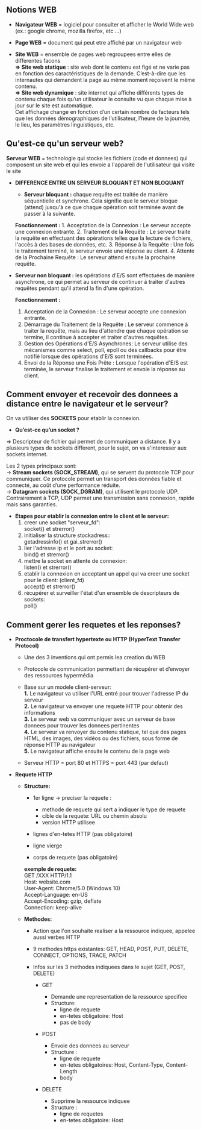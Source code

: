 ## Notions WEB

* **Navigateur WEB** = logiciel pour consulter et afficher le World Wide web (ex.: google chrome, mozilla firefox, etc ...)

* **Page WEB** = document qui peut etre affiché par un navigateur web

* **Site WEB** = ensemble de pages web regroupees entre elles de differentes facons <br/>
**=> Site web statique** : site web dont le contenu est figé et ne varie pas en fonction des caractéristiques de la demande. C’est-à-dire que les internautes qui demandent la page au même moment reçoivent le même contenu. <br/>
**=> Site web dynamique** : site internet qui affiche différents types de contenu chaque fois qu’un utilisateur le consulte vu que chaque mise à jour sur le site est automatique. <br/>
Cet affichage change en fonction d’un certain nombre de facteurs tels que les données démographiques de l’utilisateur, l’heure de la journée, le lieu, les paramètres linguistiques, etc.


## Qu'est-ce qu'un serveur web?

**Serveur WEB** = technologie qui stocke les fichiers (code et donnees) qui composent un site web et qui les envoie a l'appareil de l'utilisateur qui visite le site

* **DIFFERENCE ENTRE UN SERVEUR BLOQUANT ET NON BLOQUANT** <br/> 
	* **Serveur bloquant :** chaque requête est traitée de manière séquentielle et synchrone. Cela signifie que le serveur bloque (attend) jusqu'à ce que chaque opération soit terminée avant de passer à la suivante.<br/>

	**Fonctionnement :**
		1. Acceptation de la Connexion : Le serveur accepte une connexion entrante.
		2. Traitement de la Requête : Le serveur traite la requête en effectuant des opérations telles que la lecture de fichiers, l'accès à des bases de données, etc.
		3. Réponse à la Requête : Une fois le traitement terminé, le serveur envoie une réponse au client.
		4. Attente de la Prochaine Requête : Le serveur attend ensuite la prochaine requête.

* **Serveur non bloquant :** les opérations d'E/S sont effectuées de manière asynchrone, ce qui permet au serveur de continuer à traiter d'autres requêtes pendant qu'il attend la fin d'une opération.<br/>

	**Fonctionnement :**
	1. Acceptation de la Connexion : Le serveur accepte une connexion entrante. 
	2. Démarrage du Traitement de la Requête : Le serveur commence à traiter la requête, mais au lieu d'attendre que chaque opération se termine, il continue à accepter et traiter d'autres requêtes.
	3. Gestion des Opérations d'E/S Asynchrones: Le serveur utilise des mécanismes comme select, poll, epoll ou des callbacks pour être notifié lorsque des opérations d'E/S sont terminées.
	4. Envoi de la Réponse une Fois Prête : Lorsque l'opération d'E/S est terminée, le serveur finalise le traitement et envoie la réponse au client.


## Comment envoyer et recevoir des donnees a distance entre le navigateur et le serveur?

On va utiliser des **SOCKETS** pour etablir la connexion. <br/>

* **Qu’est-ce qu’un socket ?** <br/>

=> Descripteur de fichier qui permet de communiquer a distance. Il y a plusieurs types de sockets different, pour le sujet, on va s'interesser aux sockets internet. <br/>

Les 2 types principaux sont: <br/>
	-> **Stream sockets (SOCK_STREAM)**, qui se servent du protocole TCP pour communiquer. Ce protocole permet un transport des données fiable et connecté, au coût d’une performance réduite.  <br/>
-> **Datagram sockets (SOCK_DGRAM)**, qui utilisent le protocole UDP. Contrairement à TCP, UDP permet une transmission sans connexion, rapide mais sans garanties.
* **Etapes pour etablir la connexion entre le client et le serveur:** <br/>
	1. creer une socket "serveur_fd": <br/>
		socket() et strerror()
	2. initialiser la structure  stockadress:: <br/>
	getadressinfo() et gai_strerror()
	3. lier l'adresse ip et le port au socket: <br/>
	bind() et strerror()
	4. mettre la socket en attente de connexion: <br/>
	listen() et strerror()
	5. etablir la connexion en acceptant un appel qui va creer une socket pour le client: (client_fd) <br/>
	accept() et strerror()
	6. récupérer et surveiller l'état d'un ensemble de descripteurs de sockets: <br/>
	poll()

## Comment gerer les requetes et les reponses?

* **Proctocole de transfert hypertexte ou HTTP (HyperText Transfer Protocol)** <br/>

	* Une des 3 inventions qui ont permis lea creation du WEB

	* Protocole de communication permettant de récupérer et d’envoyer des ressources hypermédia <br/>

	* Base sur un modele client-serveur:<br/>
		**1.** Le navigateur va utiliser l'URL entré pour trouver l'adresse IP du serveur<br/>
		**2.** Le navigateur va envoyer une requete HTTP pour obtenir des informations<br/>
		**3.** Le serveur web va communiquer avec un serveur de base donnees pour trouver les donnees pertinentes<br/>
		**4.** Le serveur va renvoyer du contenu statique, tel que des pages HTML, des images, des vidéos ou des fichiers, sous forme de réponse HTTP au navigateur<br/>
		**5.** Le navigateur affiche ensuite le contenu de la page web <br/>

	* Serveur HTTP = port 80 et HTTPS = port 443 (par defaut)

* **Requete HTTP**

	* **Structure:**

		* 1er ligne -> preciser la requete :
			* methode de requete qui sert a indiquer le type de requete
			* cible de la requete: URL ou chemin absolu
			* version HTTP utilisee

		* lignes d'en-tetes HTTP (pas obligatoire)

		* ligne vierge

		* corps de requete (pas obligatoire)
	
		**exemple de requete:**<br/> 
		GET /XXX HTTP/1.1 <br/>
		Host: website.com <br/>
		User-Agent: Chrome/5.0 (Windows 10) <br/>
		Accept-Language: en-US <br/>
		Accept-Encoding: gzip, deflate <br/>
		Connection: keep-alive <br/>
	
	* **Methodes:**

		* Action que l'on souhaite realiser a la ressource indiquee, appelee aussi verbes HTTP

		* 9 methodes https existantes: GET, HEAD, POST, PUT, DELETE, CONNECT, OPTIONS, TRACE, PATCH

		* Infos sur les 3 methodes indiquees dans le sujet (GET, POST, DELETE)

			* GET
				* Demande une representation de la ressource specifiee
				* Structure:
					* ligne de requete
					* en-tetes obligatoire: Host
					* pas de body
			
			* POST
				* Envoie des donnees au serveur
				* Structure :
					* ligne de requete
					* en-tetes obligatoires: Host, Content-Type, Content-Length
					* body
			
			* DELETE
				* Supprime la ressource indiquee
				* Structure :
					* ligne de requetes
					* en-tetes obligatoire: Host

